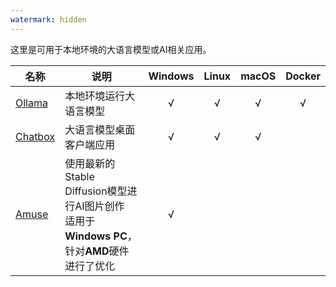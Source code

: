 ```yaml
---
watermark: hidden
---
```


这里是可用于本地环境的大语言模型或AI相关应用。

|名称|说明|Windows|Linux|macOS|Docker|
|---|---|:---:|:---:|:---:|:---:|
| [Ollama](https://ollama.com/) | 本地环境运行大语言模型 | √ | √ | √ | √ |
| [Chatbox](https://chatboxai.app/zh) | 大语言模型桌面客户端应用 | √ | √ | √ |  |
| [Amuse](https://www.amuse-ai.com/) | 使用最新的Stable Diffusion模型进行AI图片创作<br>适用于**Windows PC**，针对**AMD**硬件进行了优化 | √ |  |  |  |